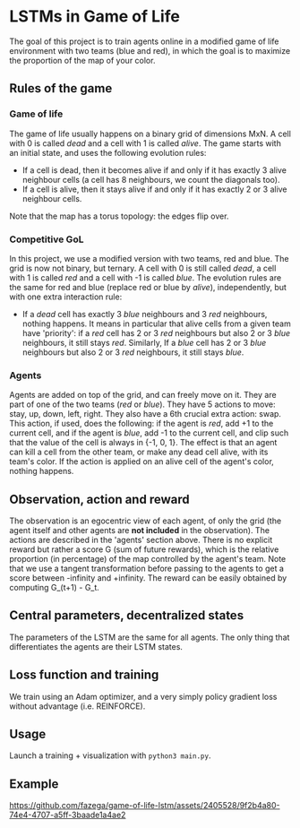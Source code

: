 # LSTMs in Game of Life

The goal of this project is to train agents online in a modified game of
life environment with two teams (blue and red), in which the goal is to
maximize the proportion of the map of your color.

## Rules of the game

### Game of life

The game of life usually happens on a binary grid of dimensions MxN. A cell with
0 is called *dead* and a cell with 1 is called *alive*. The game starts
with an initial state, and uses the following evolution rules:
- If a cell is dead, then it becomes alive if and only if it has exactly 3 alive
neighbour cells (a cell has 8 neighbours, we count the diagonals too).
- If a cell is alive, then it stays alive if and only if it has exactly 2 or 3
alive neighbour cells.

Note that the map has a torus topology: the edges flip over.

### Competitive GoL

In this project, we use a modified version with two teams, red and blue. The
grid is now not binary, but ternary. A cell with 0 is still called *dead*, a
cell with 1 is called *red* and a cell with -1 is called *blue*. The evolution
rules are the same for red and blue (replace red or blue by *alive*),
independently, but with one extra interaction rule:
- If a *dead* cell has exactly 3 *blue* neighbours and 3 *red* neighbours,
nothing happens.
It means in particular that alive cells from a given team have 'priority': if a
*red* cell has 2 or 3 *red* neighbours but also 2 or 3 *blue* neighbours, it
still stays *red*. Similarly, If a *blue* cell has 2 or 3 *blue* neighbours but
also 2 or 3 *red* neighbours, it still stays *blue*.

### Agents

Agents are added on top of the grid, and can freely move on it. They are part of
one of the two teams (*red* or *blue*). They have 5 actions to move: stay, up,
down, left, right. They also have a 6th crucial extra action: swap. This action,
if used, does the following: if the agent is *red*, add +1 to the current cell,
and if the agent is *blue*, add -1 to the current cell, and clip such that the
value of the cell is always in {-1, 0, 1}. The effect is that an
agent can kill a cell from the other team, or make any dead cell alive, with its
team's color. If the action is applied on an alive cell of the agent's color,
nothing happens.

## Observation, action and reward

The observation is an egocentric view of each agent, of only the grid (the
agent itself and other agents are **not included** in the observation). The
actions are described in the 'agents' section above.
There is no explicit reward but rather a score G (sum of future rewards), which
is the relative proportion (in percentage) of the map controlled by the agent's
team. Note that we use a tangent transformation before passing to the agents to
get a score between -infinity and +infinity.
The reward can be easily obtained by computing G_(t+1) - G_t.

## Central parameters, decentralized states

The parameters of the LSTM are the same for all agents. The only thing that
differentiates the agents are their LSTM states.

## Loss function and training

We train using an Adam optimizer, and a very simply policy gradient loss without
advantage (i.e. REINFORCE).

## Usage

Launch a training + visualization with `python3 main.py`.

## Example

https://github.com/fazega/game-of-life-lstm/assets/2405528/9f2b4a80-74e4-4707-a5ff-3baade1a4ae2
